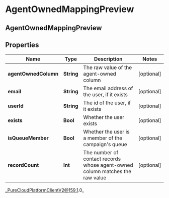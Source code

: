 # AgentOwnedMappingPreview

## AgentOwnedMappingPreview

## Properties

|Name | Type | Description | Notes|
|------------ | ------------- | ------------- | -------------|
| **agentOwnedColumn** | **String** | The raw value of the agent-owned column | [optional] |
| **email** | **String** | The email address of the user, if it exists | [optional] |
| **userId** | **String** | The id of the user, if it exists | [optional] |
| **exists** | **Bool** | Whether the user exists | [optional] |
| **isQueueMember** | **Bool** | Whether the user is a member of the campaign&#39;s queue | [optional] |
| **recordCount** | **Int** | The number of contact records whose agent-owned column matches the raw value | [optional] |



_PureCloudPlatformClientV2@159.1.0_

